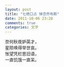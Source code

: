 ```yaml
---
layout: post
title: "七绝口占 悼念乔布斯"
date: 2011-10-06 23:28
comments: true
categories: 文字
---
```

奈何秋夜妒英才，  
星陨唤得举世哀。  
怅望凭栏思旧语，  
一直饥饿一直呆。